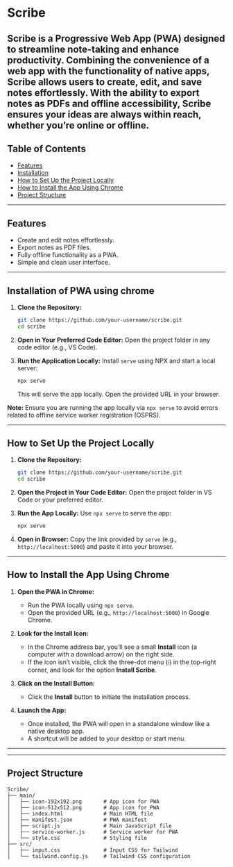 # Scribe


Scribe is a Progressive Web App (PWA) designed to streamline note-taking and enhance productivity. Combining the convenience of a web app with the functionality of native apps, Scribe allows users to create, edit, and save notes effortlessly. With the ability to export notes as PDFs and offline accessibility, Scribe ensures your ideas are always within reach, whether you’re online or offline.
---

## Table of Contents
- [Features](#features)
- [Installation](#installation)
- [How to Set Up the Project Locally](#how-to-set-up-the-project-locally)
- [How to Install the App Using Chrome](#how-to-install-the-app-using-chrome)
- [Project Structure](#project-structure)

---

## Features
- Create and edit notes effortlessly.
- Export notes as PDF files.
- Fully offline functionality as a PWA.
- Simple and clean user interface.

---

## Installation of PWA using chrome 
1. **Clone the Repository:**
   ```bash
   git clone https://github.com/your-username/scribe.git
   cd scribe
   ```

2. **Open in Your Preferred Code Editor:**
   Open the project folder in any code editor (e.g., VS Code).

3. **Run the Application Locally:**
   Install `serve` using NPX and start a local server:
   ```bash
   npx serve
   ```
   This will serve the app locally. Open the provided URL in your browser.

 **Note:**
   Ensure you are running the app locally via `npx serve` to avoid errors related to offline service worker registration (OSPRS).

---

## How to Set Up the Project Locally

1. **Clone the Repository:**
   ```bash
   git clone https://github.com/your-username/scribe.git
   cd scribe
   ```

2. **Open the Project in Your Code Editor:**
   Open the project folder in VS Code or your preferred editor.

3. **Run the App Locally:**
   Use `npx serve` to serve the app:
   ```bash
   npx serve
   ```

4. **Open in Browser:**
   Copy the link provided by `serve` (e.g., `http://localhost:5000`) and paste it into your browser.

---

## How to Install the App Using Chrome

1. **Open the PWA in Chrome:**
   - Run the PWA locally using `npx serve`.
   - Open the provided URL (e.g., `http://localhost:5000`) in Google Chrome.

2. **Look for the Install Icon:**
   - In the Chrome address bar, you’ll see a small **Install** icon (a computer with a download arrow) on the right side.
   - If the icon isn’t visible, click the three-dot menu (⁝) in the top-right corner, and look for the option **Install Scribe**.

3. **Click on the Install Button:**
   - Click the **Install** button to initiate the installation process.

4. **Launch the App:**
   - Once installed, the PWA will open in a standalone window like a native desktop app.
   - A shortcut will be added to your desktop or start menu.

---

---

## Project Structure
```
Scribe/
├── main/
│   ├── icon-192x192.png       # App icon for PWA
│   ├── icon-512x512.png       # App icon for PWA
│   ├── index.html             # Main HTML file
│   ├── manifest.json          # PWA manifest
│   ├── script.js              # Main JavaScript file
│   ├── service-worker.js      # Service worker for PWA
│   └── style.css              # Styling file
├── src/
│   ├── input.css              # Input CSS for Tailwind
│   └── tailwind.config.js     # Tailwind CSS configuration
```
